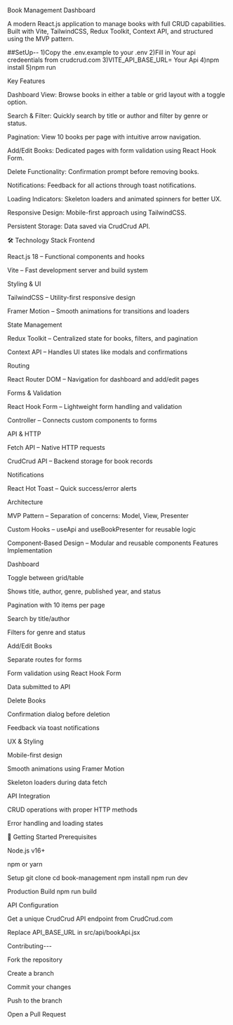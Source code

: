 Book Management Dashboard

A modern React.js application to manage books with full CRUD capabilities. Built with Vite, TailwindCSS, Redux Toolkit, Context API, and structured using the MVP pattern.

##SetUp--
1)Copy the .env.example to your .env
2)Fill in Your api credeentials from crudcrud.com
3)VITE_API_BASE_URL= Your Api
4)npm install
5)npm run

 Key Features

Dashboard View: Browse books in either a table or grid layout with a toggle option.

Search & Filter: Quickly search by title or author and filter by genre or status.

Pagination: View 10 books per page with intuitive arrow navigation.

Add/Edit Books: Dedicated pages with form validation using React Hook Form.

Delete Functionality: Confirmation prompt before removing books.

Notifications: Feedback for all actions through toast notifications.

Loading Indicators: Skeleton loaders and animated spinners for better UX.

Responsive Design: Mobile-first approach using TailwindCSS.

Persistent Storage: Data saved via CrudCrud API.

🛠 Technology Stack
Frontend

React.js 18 – Functional components and hooks

Vite – Fast development server and build system

Styling & UI

TailwindCSS – Utility-first responsive design

Framer Motion – Smooth animations for transitions and loaders

State Management

Redux Toolkit – Centralized state for books, filters, and pagination

Context API – Handles UI states like modals and confirmations

Routing

React Router DOM – Navigation for dashboard and add/edit pages

Forms & Validation

React Hook Form – Lightweight form handling and validation

Controller – Connects custom components to forms

API & HTTP

Fetch API – Native HTTP requests

CrudCrud API – Backend storage for book records

Notifications

React Hot Toast – Quick success/error alerts

Architecture

MVP Pattern – Separation of concerns: Model, View, Presenter

Custom Hooks – useApi and useBookPresenter for reusable logic

Component-Based Design – Modular and reusable components
 Features Implementation

Dashboard

Toggle between grid/table

Shows title, author, genre, published year, and status

Pagination with 10 items per page

Search by title/author

Filters for genre and status

Add/Edit Books

Separate routes for forms

Form validation using React Hook Form

Data submitted to API

Delete Books

Confirmation dialog before deletion

Feedback via toast notifications

UX & Styling

Mobile-first design

Smooth animations using Framer Motion

Skeleton loaders during data fetch

API Integration

CRUD operations with proper HTTP methods

Error handling and loading states

🚀 Getting Started
Prerequisites

Node.js v16+

npm or yarn

Setup
git clone <repository-url>
cd book-management
npm install
npm run dev

Production Build
npm run build

API Configuration

Get a unique CrudCrud API endpoint from CrudCrud.com

Replace API_BASE_URL in src/api/bookApi.jsx


Contributing---

Fork the repository

Create a branch

Commit your changes

Push to the branch

Open a Pull Request
